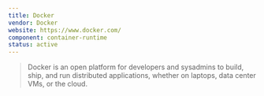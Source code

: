 ```yaml
---
title: Docker
vendor: Docker
website: https://www.docker.com/
component: container-runtime
status: active
---
```

> Docker is an open platform for developers and sysadmins to build, ship, and run distributed applications, whether on laptops, data center VMs, or the cloud.
